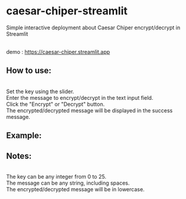 # caesar-chiper-streamlit
Simple interactive deployment about Caesar Chiper encrypt/decrypt in Streamlit

<br> demo : https://caesar-chiper.streamlit.app

## How to use:

<br> Set the key using the slider.
<br> Enter the message to encrypt/decrypt in the text input field.
<br> Click the "Encrypt" or "Decrypt" button.
<br> The encrypted/decrypted message will be displayed in the success message.
## Example:



## Notes:

<br> The key can be any integer from 0 to 25.
<br> The message can be any string, including spaces.
<br> The encrypted/decrypted message will be in lowercase.

